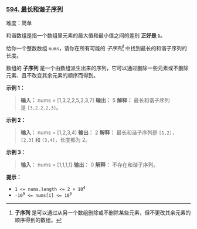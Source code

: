 ### [594\. 最长和谐子序列](https://leetcode.cn/problems/longest-harmonious-subsequence/)

难度：简单

和谐数组是指一个数组里元素的最大值和最小值之间的差别 **正好是 `1`**。

给你一个整数数组 `nums`，请你在所有可能的 _子序列[^1]_ 中找到最长的和谐子序列的长度。

数组的 **子序列** 是一个由数组派生出来的序列，它可以通过删除一些元素或不删除元素、且不改变其余元素的顺序而得到。

**示例 1：**

> **输入：** nums = [1,3,2,2,5,2,3,7]
> **输出：** 5
> **解释：**
> 最长和谐子序列是 `[3,2,2,2,3]`。

**示例 2：**

> **输入：** nums = [1,2,3,4]
> **输出：** 2
> **解释：**
> 最长和谐子序列是 `[1,2]`，`[2,3]` 和 `[3,4]`，长度都为 2。

**示例 3：**

> **输入：** nums = [1,1,1,1]
> **输出：** 0
> **解释：**
> 不存在和谐子序列。

**提示：**

- <code>1 <= nums.length <= 2 &times; 10<sup>4</sup></code>
- <code>-10<sup>9</sup> <= nums[i] <= 10<sup>9</sup></code>

[^1]: **子序列** 是可以通过从另一个数组删除或不删除某些元素，但不更改其余元素的顺序得到的数组。
